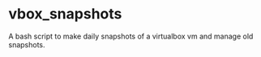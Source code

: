 # vbox_snapshots
A bash script to make daily snapshots of a virtualbox vm and manage old snapshots.
